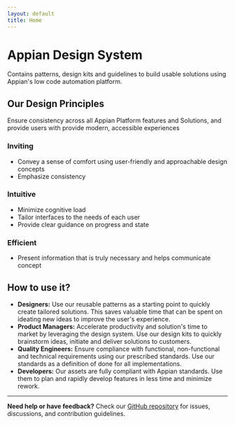 ```yaml
---
layout: default
title: Home
---
```


# Appian Design System

Contains patterns, design kits and guidelines to build usable solutions using Appian's low code automation platform.

## Our Design Principles

Ensure consistency across all Appian Platform features and Solutions, and provide users with provide modern, accessible experiences

### Inviting

- Convey a sense of comfort using user-friendly and approachable design concepts
- Emphasize consistency

### Intuitive

- Minimize cognitive load
- Tailor interfaces to the needs of each user
- Provide clear guidance on progress and state

### Efficient

- Present information that is truly necessary and helps communicate concept

## How to use it?

- **Designers:** Use our reusable patterns as a starting point to quickly create tailored solutions. This saves valuable time that can be spent on ideating new ideas to improve the user's experience.
- **Product Managers:** Accelerate productivity and solution's time to market by leveraging the design system. Use our design kits to quickly brainstorm ideas, initiate and deliver solutions to customers.
- **Quality Engineers:** Ensure compliance with functional, non-functional and technical requirements using our prescribed standards. Use our standards as a definition of done for all implementations.
- **Developers:** Our assets are fully compliant with Appian standards. Use them to plan and rapidly develop features in less time and minimize rework.

---

**Need help or have feedback?** Check our [GitHub repository](https://github.com/pglevy/design-system-docs/issues/new/choose) for issues, discussions, and contribution guidelines.
